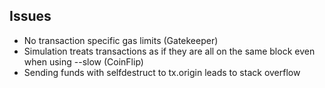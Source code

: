 ## Issues
- No transaction specific gas limits  (Gatekeeper)
- Simulation treats transactions as if they are all on the same block even when using --slow (CoinFlip)
- Sending funds with selfdestruct to tx.origin leads to stack overflow
